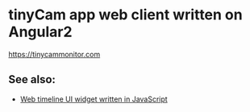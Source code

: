 # tinyCam app web client written on Angular2
https://tinycammonitor.com

## See also:
- [Web timeline UI widget written in JavaScript](https://github.com/alexeyvasilyev/timeline-ui-web)
